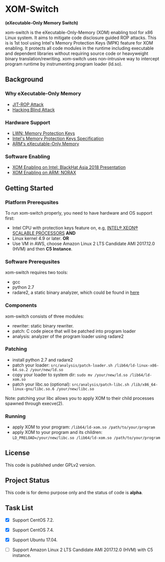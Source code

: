 # XOM-Switch
 **(eXecutable-Only Memory Switch)**

xom-switch is the eXecutable-Only-Memory (XOM) enabling tool for x86 Linux system. It aims to mitigate code disclosure guided ROP attacks. This is is 1st tool using Intel's Memory Protection Keys (MPK) feature for XOM enabling. It protects all code modules in the runtime including executable and dependent libraries without requiring source code or heavyweight binary translation/rewriting. xom-switch uses non-intrusive way to intercept program runtime by instrumenting program loader (ld.so).

## Background

### Why eXecutable-Only Memory
 - [JIT-ROP Attack](https://cs.unc.edu/~fabian/papers/oakland2013.pdf)
 - [Hacking Blind Attack](http://www.scs.stanford.edu/~sorbo/brop/bittau-brop.pdf)
 
### Hardware Support
 - [LWN: Memory Protection Keys](https://lwn.net/Articles/643797/)
 - [Intel's Memory Protection Keys Specification](https://software.intel.com/sites/default/files/managed/7c/f1/253668-sdm-vol-3a.pdf)
 - [ARM's eXecutable-Only Memory](http://infocenter.arm.com/help/topic/com.arm.doc.dui0471j/chr1368698326509.html)
 
### Software Enabling
 - [XOM Enabling on Intel: BlackHat Asia 2018 Presentation](../presentation/xom-switch-mingwei-v1.3)
 - [XOM Enabling on ARM: NORAX](https://www.longlu.org/downloads/NORAX.pdf)


## Getting Started

### Platform Prerequsites
To run xom-switch properly, you need to have hardware and OS support first:
  - Intel CPU with protection keys feature on, e.g, [INTEL® XEON® SCALABLE PROCESSORS](https://www.intel.com/content/www/us/en/products/processors/xeon/scalable.html) **AND**
  - Linux kernel 4.9 or later.
  **OR**
  - Use VM in AWS, choose Amazon Linux 2 LTS Candidate AMI 2017.12.0 (HVM) and then **C5 Instance**.

### Software Prerequsites
xom-switch requires two tools:
  - gcc
  - python 2.7
  - radare2, a static binary analyzer, which could be found in [here](https://github.com/radare/radare2.git)

### Components
xom-switch consists of three modules:
 - rewriter: static binary rewriter.
 - patch: C code piece that will be patched into program loader
 - analysis: analyzer of the program loader using radare2

### Patching
 - install python 2.7 and radare2
 - patch your loader: `src/analysis/patch-loader.sh /lib64/ld-linux-x86-64.so.2 /your/new/ld.so`
 - copy your loader to system dir: ```sudo mv /your/new/ld.so /lib64/ld-xom.so```
 - patch your libc.so (optional): ```src/analysis/patch-libc.sh /lib/x86_64-linux-gnu/libc.so.6 /your/new/libc.so```

Note: patching your libc allows you to apply XOM to their child processes spawned through execve(2).

### Running
 - apply XOM to your program: `/lib64/ld-xom.so /path/to/your/program`
 - apply XOM to your program and its children: `LD_PRELOAD=/your/new/libc.so /lib64/ld-xom.so /path/to/your/program`

## License

This code is published under GPLv2 version.


## Project Status

This code is for demo purpose only and the status of code is **alpha**.


## Task List

- [x] Support CentOS 7.2.
- [x] Support CentOS 7.4.
- [x] Support Ubuntu 17.04.
- [ ] Support Amazon Linux 2 LTS Candidate AMI 2017.12.0 (HVM) with C5 instance.


